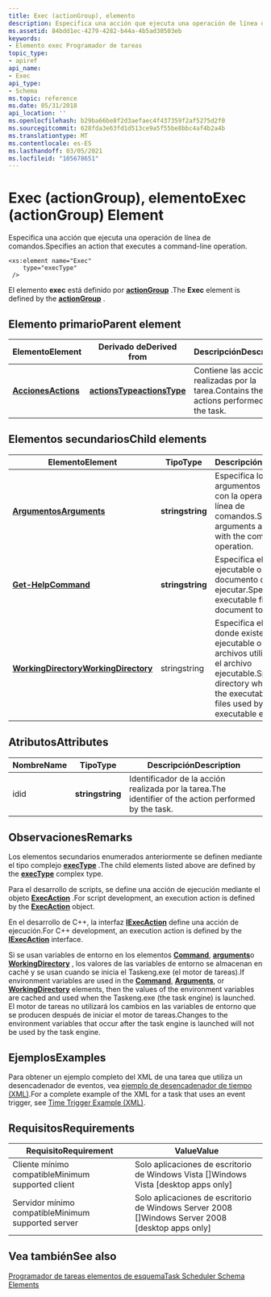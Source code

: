 ```yaml
---
title: Exec (actionGroup), elemento
description: Especifica una acción que ejecuta una operación de línea de comandos.
ms.assetid: 84bdd1ec-4279-4282-b44a-4b5ad30503eb
keywords:
- Elemento exec Programador de tareas
topic_type:
- apiref
api_name:
- Exec
api_type:
- Schema
ms.topic: reference
ms.date: 05/31/2018
api_location: ''
ms.openlocfilehash: b29ba66be8f2d3aefaec4f437359f2af5275d2f0
ms.sourcegitcommit: 628fda3e63fd1d513ce9a5f55be8bbc4af4b2a4b
ms.translationtype: MT
ms.contentlocale: es-ES
ms.lasthandoff: 03/05/2021
ms.locfileid: "105678651"
---
```

# <a name="exec-actiongroup-element"></a><span data-ttu-id="2b34d-104">Exec (actionGroup), elemento</span><span class="sxs-lookup"><span data-stu-id="2b34d-104">Exec (actionGroup) Element</span></span>

<span data-ttu-id="2b34d-105">Especifica una acción que ejecuta una operación de línea de comandos.</span><span class="sxs-lookup"><span data-stu-id="2b34d-105">Specifies an action that executes a command-line operation.</span></span>

``` syntax
<xs:element name="Exec"
    type="execType"
 />
```

<span data-ttu-id="2b34d-106">El elemento **exec** está definido por [**actionGroup**](taskschedulerschema-actiongroup-group.md) .</span><span class="sxs-lookup"><span data-stu-id="2b34d-106">The **Exec** element is defined by the [**actionGroup**](taskschedulerschema-actiongroup-group.md) .</span></span>

## <a name="parent-element"></a><span data-ttu-id="2b34d-107">Elemento primario</span><span class="sxs-lookup"><span data-stu-id="2b34d-107">Parent element</span></span>



| <span data-ttu-id="2b34d-108">Elemento</span><span class="sxs-lookup"><span data-stu-id="2b34d-108">Element</span></span>                                                         | <span data-ttu-id="2b34d-109">Derivado de</span><span class="sxs-lookup"><span data-stu-id="2b34d-109">Derived from</span></span>                                                       | <span data-ttu-id="2b34d-110">Descripción</span><span class="sxs-lookup"><span data-stu-id="2b34d-110">Description</span></span>                                            |
|-----------------------------------------------------------------|--------------------------------------------------------------------|--------------------------------------------------------|
| [<span data-ttu-id="2b34d-111">**Acciones**</span><span class="sxs-lookup"><span data-stu-id="2b34d-111">**Actions**</span></span>](taskschedulerschema-actions-tasktype-element.md) | [<span data-ttu-id="2b34d-112">**actionsType**</span><span class="sxs-lookup"><span data-stu-id="2b34d-112">**actionsType**</span></span>](taskschedulerschema-actionstype-complextype.md) | <span data-ttu-id="2b34d-113">Contiene las acciones realizadas por la tarea.</span><span class="sxs-lookup"><span data-stu-id="2b34d-113">Contains the actions performed by the task.</span></span><br/> |



## <a name="child-elements"></a><span data-ttu-id="2b34d-114">Elementos secundarios</span><span class="sxs-lookup"><span data-stu-id="2b34d-114">Child elements</span></span>



| <span data-ttu-id="2b34d-115">Elemento</span><span class="sxs-lookup"><span data-stu-id="2b34d-115">Element</span></span>                                                                           | <span data-ttu-id="2b34d-116">Tipo</span><span class="sxs-lookup"><span data-stu-id="2b34d-116">Type</span></span>       | <span data-ttu-id="2b34d-117">Descripción</span><span class="sxs-lookup"><span data-stu-id="2b34d-117">Description</span></span>                                                                                                  |
|-----------------------------------------------------------------------------------|------------|--------------------------------------------------------------------------------------------------------------|
| [<span data-ttu-id="2b34d-118">**Argumentos**</span><span class="sxs-lookup"><span data-stu-id="2b34d-118">**Arguments**</span></span>](taskschedulerschema-arguments-exectype-element.md)               | <span data-ttu-id="2b34d-119">**string**</span><span class="sxs-lookup"><span data-stu-id="2b34d-119">**string**</span></span> | <span data-ttu-id="2b34d-120">Especifica los argumentos asociados con la operación de línea de comandos.</span><span class="sxs-lookup"><span data-stu-id="2b34d-120">Specifies the arguments associated with the command-line operation.</span></span><br/>                               |
| [<span data-ttu-id="2b34d-121">**Get-Help**</span><span class="sxs-lookup"><span data-stu-id="2b34d-121">**Command**</span></span>](taskschedulerschema-command-exectype-element.md)                   | <span data-ttu-id="2b34d-122">**string**</span><span class="sxs-lookup"><span data-stu-id="2b34d-122">**string**</span></span> | <span data-ttu-id="2b34d-123">Especifica el archivo ejecutable o el documento que se va a ejecutar.</span><span class="sxs-lookup"><span data-stu-id="2b34d-123">Specifies the executable file or document to be run.</span></span><br/>                                              |
| [<span data-ttu-id="2b34d-124">**WorkingDirectory**</span><span class="sxs-lookup"><span data-stu-id="2b34d-124">**WorkingDirectory**</span></span>](taskschedulerschema-workingdirectory-exectype-element.md) | <span data-ttu-id="2b34d-125">string</span><span class="sxs-lookup"><span data-stu-id="2b34d-125">string</span></span>     | <span data-ttu-id="2b34d-126">Especifica el directorio donde existe el archivo ejecutable o los archivos utilizados por el archivo ejecutable.</span><span class="sxs-lookup"><span data-stu-id="2b34d-126">Specifies the directory where either the executable or those files used by the executable exists.</span></span><br/> |



## <a name="attributes"></a><span data-ttu-id="2b34d-127">Atributos</span><span class="sxs-lookup"><span data-stu-id="2b34d-127">Attributes</span></span>



| <span data-ttu-id="2b34d-128">Nombre</span><span class="sxs-lookup"><span data-stu-id="2b34d-128">Name</span></span> | <span data-ttu-id="2b34d-129">Tipo</span><span class="sxs-lookup"><span data-stu-id="2b34d-129">Type</span></span>       | <span data-ttu-id="2b34d-130">Descripción</span><span class="sxs-lookup"><span data-stu-id="2b34d-130">Description</span></span>                                                    |
|------|------------|----------------------------------------------------------------|
| <span data-ttu-id="2b34d-131">id</span><span class="sxs-lookup"><span data-stu-id="2b34d-131">id</span></span>   | <span data-ttu-id="2b34d-132">**string**</span><span class="sxs-lookup"><span data-stu-id="2b34d-132">**string**</span></span> | <span data-ttu-id="2b34d-133">Identificador de la acción realizada por la tarea.</span><span class="sxs-lookup"><span data-stu-id="2b34d-133">The identifier of the action performed by the task.</span></span><br/> |



## <a name="remarks"></a><span data-ttu-id="2b34d-134">Observaciones</span><span class="sxs-lookup"><span data-stu-id="2b34d-134">Remarks</span></span>

<span data-ttu-id="2b34d-135">Los elementos secundarios enumerados anteriormente se definen mediante el tipo complejo [**execType**](taskschedulerschema-exectype-complextype.md) .</span><span class="sxs-lookup"><span data-stu-id="2b34d-135">The child elements listed above are defined by the [**execType**](taskschedulerschema-exectype-complextype.md) complex type.</span></span>

<span data-ttu-id="2b34d-136">Para el desarrollo de scripts, se define una acción de ejecución mediante el objeto [**ExecAction**](execaction.md) .</span><span class="sxs-lookup"><span data-stu-id="2b34d-136">For script development, an execution action is defined by the [**ExecAction**](execaction.md) object.</span></span>

<span data-ttu-id="2b34d-137">En el desarrollo de C++, la interfaz [**IExecAction**](/windows/desktop/api/taskschd/nn-taskschd-iexecaction) define una acción de ejecución.</span><span class="sxs-lookup"><span data-stu-id="2b34d-137">For C++ development, an execution action is defined by the [**IExecAction**](/windows/desktop/api/taskschd/nn-taskschd-iexecaction) interface.</span></span>

<span data-ttu-id="2b34d-138">Si se usan variables de entorno en los elementos [**Command**](taskschedulerschema-command-exectype-element.md), [**arguments**](taskschedulerschema-arguments-exectype-element.md)o [**WorkingDirectory**](taskschedulerschema-workingdirectory-exectype-element.md) , los valores de las variables de entorno se almacenan en caché y se usan cuando se inicia el Taskeng.exe (el motor de tareas).</span><span class="sxs-lookup"><span data-stu-id="2b34d-138">If environment variables are used in the [**Command**](taskschedulerschema-command-exectype-element.md), [**Arguments**](taskschedulerschema-arguments-exectype-element.md), or [**WorkingDirectory**](taskschedulerschema-workingdirectory-exectype-element.md) elements, then the values of the environment variables are cached and used when the Taskeng.exe (the task engine) is launched.</span></span> <span data-ttu-id="2b34d-139">El motor de tareas no utilizará los cambios en las variables de entorno que se producen después de iniciar el motor de tareas.</span><span class="sxs-lookup"><span data-stu-id="2b34d-139">Changes to the environment variables that occur after the task engine is launched will not be used by the task engine.</span></span>

## <a name="examples"></a><span data-ttu-id="2b34d-140">Ejemplos</span><span class="sxs-lookup"><span data-stu-id="2b34d-140">Examples</span></span>

<span data-ttu-id="2b34d-141">Para obtener un ejemplo completo del XML de una tarea que utiliza un desencadenador de eventos, vea [ejemplo de desencadenador de tiempo (XML)](time-trigger-example--xml-.md).</span><span class="sxs-lookup"><span data-stu-id="2b34d-141">For a complete example of the XML for a task that uses an event trigger, see [Time Trigger Example (XML)](time-trigger-example--xml-.md).</span></span>

## <a name="requirements"></a><span data-ttu-id="2b34d-142">Requisitos</span><span class="sxs-lookup"><span data-stu-id="2b34d-142">Requirements</span></span>



| <span data-ttu-id="2b34d-143">Requisito</span><span class="sxs-lookup"><span data-stu-id="2b34d-143">Requirement</span></span> | <span data-ttu-id="2b34d-144">Value</span><span class="sxs-lookup"><span data-stu-id="2b34d-144">Value</span></span> |
|-------------------------------------|------------------------------------------------------|
| <span data-ttu-id="2b34d-145">Cliente mínimo compatible</span><span class="sxs-lookup"><span data-stu-id="2b34d-145">Minimum supported client</span></span><br/> | <span data-ttu-id="2b34d-146">Solo aplicaciones de escritorio de Windows Vista \[\]</span><span class="sxs-lookup"><span data-stu-id="2b34d-146">Windows Vista \[desktop apps only\]</span></span><br/>       |
| <span data-ttu-id="2b34d-147">Servidor mínimo compatible</span><span class="sxs-lookup"><span data-stu-id="2b34d-147">Minimum supported server</span></span><br/> | <span data-ttu-id="2b34d-148">Solo aplicaciones de escritorio de Windows Server 2008 \[\]</span><span class="sxs-lookup"><span data-stu-id="2b34d-148">Windows Server 2008 \[desktop apps only\]</span></span><br/> |



## <a name="see-also"></a><span data-ttu-id="2b34d-149">Vea también</span><span class="sxs-lookup"><span data-stu-id="2b34d-149">See also</span></span>

<dl> <dt>

[<span data-ttu-id="2b34d-150">Programador de tareas elementos de esquema</span><span class="sxs-lookup"><span data-stu-id="2b34d-150">Task Scheduler Schema Elements</span></span>](task-scheduler-schema-elements.md)
</dt> </dl>

 

 






